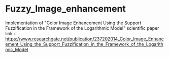 # Fuzzy_Image_enhancement

Implementation of "Color Image Enhancement Using the Support Fuzzification in the Framework of the Logarithmic Model" scientific paper 
link : https://www.researchgate.net/publication/237202014_Color_Image_Enhancement_Using_the_Support_Fuzzification_in_the_Framework_of_the_Logarithmic_Model
